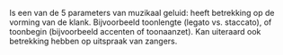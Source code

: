 Is een van de 5 parameters van muzikaal geluid: heeft betrekking op de vorming van de klank. Bijvoorbeeld toonlengte (legato vs. staccato), of toonbegin (bijvoorbeeld accenten of toonaanzet).
Kan uiteraard ook betrekking hebben op uitspraak van zangers.

